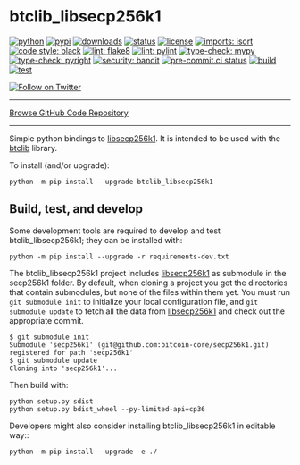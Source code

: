 # btclib_libsecp256k1

[![python](https://img.shields.io/pypi/pyversions/btclib_libsecp256k1.svg?logo=python)](https://pypi.python.org/pypi/btclib_libsecp256k1/)
[![pypi](https://img.shields.io/pypi/v/btclib_libsecp256k1.svg?logo=pypi)](https://pypi.python.org/pypi/btclib_libsecp256k1/)
[![downloads](https://static.pepy.tech/badge/btclib_libsecp256k1)](https://pepy.tech/project/btclib_libsecp256k1)
[![status](https://img.shields.io/pypi/status/btclib_libsecp256k1.svg)](https://pypi.python.org/pypi/btclib_libsecp256k1/)
[![license](https://img.shields.io/github/license/btclib-org/btclib_libsecp256k1.svg)](https://github.com/btclib-org/btclib_libsecp256k1/blob/master/LICENSE)
[![imports: isort](https://img.shields.io/badge/imports-isort-yellowgreen.svg?logo=isort)](https://pycqa.github.io/isort/)
[![code style: black](https://img.shields.io/badge/code%20style-black-yellowgreen.svg?logo=black)](https://github.com/psf/black)
[![lint: flake8](https://img.shields.io/badge/lint-flake8-yellowgreen.svg?logo=flake8)](https://flake8.pycqa.org)
[![lint: pylint](https://img.shields.io/badge/lint-pylint-yellowgreen.svg?logo=pylint)](https://github.com/PyCQA/pylint)
[![type-check: mypy](https://img.shields.io/badge/type--check-mypy-yellowgreen.svg?logo=mypy)](http://mypy-lang.org/)
[![type-check: pyright](https://img.shields.io/badge/type--check-pyright-yellowgreen.svg)](https://github.com/microsoft/pyright)
[![security: bandit](https://img.shields.io/badge/security-bandit-yellowgreen.svg?logo=bandit)](https://github.com/PyCQA/bandit)
[![pre-commit.ci status](https://results.pre-commit.ci/badge/github/btclib-org/btclib_libsecp256k1/master.svg)](https://results.pre-commit.ci/latest/github/btclib-org/btclib_libsecp256k1/master)
[![build](https://github.com/btclib-org/btclib_libsecp256k1/actions/workflows/build.yml/badge.svg)](https://github.com/btclib-org/btclib_libsecp256k1/actions/workflows/build.yml)
[![test](https://github.com/btclib-org/btclib_libsecp256k1/actions/workflows/test.yml/badge.svg)](https://github.com/btclib-org/btclib_libsecp256k1/actions/workflows/test.yml)

[![Follow on Twitter](https://img.shields.io/twitter/follow/btclib?style=social&logo=twitter)](https://twitter.com/intent/follow?screen_name=btclib)

---

[Browse GitHub Code Repository](https://github.com/btclib-org/btclib_libsecp256k1/)

---

Simple python bindings to
[libsecp256k1](https://github.com/bitcoin-core/secp256k1).
It is intended to be used with the
[btclib](https://github.com/btclib-org/btclib) library.

To install (and/or upgrade):

    python -m pip install --upgrade btclib_libsecp256k1

## Build, test, and develop

Some development tools are required to develop and test btclib_libsecp256k1;
they can be installed with:

    python -m pip install --upgrade -r requirements-dev.txt

The btclib_libsecp256k1 project includes
[libsecp256k1](https://github.com/bitcoin-core/secp256k1)
as submodule in the secp256k1 folder.
By default, when cloning a project you get the directories that contain
submodules, but none of the files within them yet.
You must run `git submodule init` to initialize
your local configuration file,
and `git submodule update` to fetch all the data from
[libsecp256k1](https://github.com/bitcoin-core/secp256k1)
and check out the appropriate commit.

<!-- markdownlint-disable MD013 -->
    $ git submodule init
    Submodule 'secp256k1' (git@github.com:bitcoin-core/secp256k1.git) registered for path 'secp256k1'
    $ git submodule update
    Cloning into 'secp256k1'...
<!-- markdownlint-enable MD013 -->

Then build with:

    python setup.py sdist
    python setup.py bdist_wheel --py-limited-api=cp36

Developers might also consider installing btclib_libsecp256k1 in editable way::

    python -m pip install --upgrade -e ./
